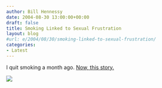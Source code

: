 ```yaml
---
author: Bill Hennessy
date: 2004-08-30 13:00:00+00:00
draft: false
title: Smoking Linked to Sexual Frustration
layout: blog
#url: e/2004/08/30/smoking-linked-to-sexual-frustration/
categories:
- Latest
---
```


I quit smoking a month ago. [Now, this story.](https://news.bbc.co.uk/2/hi/asia-pacific/3611666.stm)




![](https://blog.billhennessy.com/aggbug.aspx?PostID=608)


